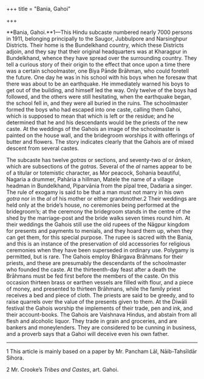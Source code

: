 +++
title = "Bania, Gahoi"

+++

**Bania, Gahoi.**1—This Hindu subcaste numbered nearly 7000 persons in 1911, belonging principally to the Saugor, Jubbulpore and Narsinghpur Districts. Their home is the Bundelkhand country, which these Districts adjoin, and they say that their original headquarters was at Kharagpur in Bundelkhand, whence they have spread over the surrounding country. They tell a curious story of their origin to the effect that once upon a time there was a certain schoolmaster, one Biya Pānde Brāhman, who could foretell the future. One day he was in his school with his boys when he foresaw that there was about to be an earthquake. He immediately warned his boys to get out of the building, and himself led the way. Only twelve of the boys had followed, and the others were still hesitating, when the earthquake began, the school fell in, and they were all buried in the ruins. The schoolmaster formed the boys who had escaped into one caste, calling them Gahoi, which is supposed to mean that which is left or the residue; and he determined that he and his descendants would be the priests of the new caste. At the weddings of the Gahois an image of the schoolmaster is painted on the house wall, and the bridegroom worships it with offerings of butter and flowers. The story indicates clearly that the Gahois are of mixed descent from several castes. 

The subcaste has twelve *gotras* or sections, and seventy-two *al* or *ānken*, which are subsections of the *gotras*. Several of the *al* names appear to be of a titular or totemistic character, as Mor peacock, Sohania beautiful, Nagaria a drummer, Pahāria a hillman, Matele the name of a village headman in Bundelkhand, Piparvānia from the pīpal tree, Dadaria a singer. The rule of exogamy is said to be that a man must not marry in his own *gotra* nor in the *al* of his mother or either grandmother.2 Their weddings are held only at the bride’s house, no ceremonies being performed at the bridegroom’s; at the ceremony the bridegroom stands in the centre of the shed by the marriage-post and the bride walks seven times round him. At their weddings the Gahois still use the old rupees of the Nāgpur kingdom for presents and payments to menials, and they hoard them up, when they can get them, for this special purpose. The rupee is sacred with the Bania, and this is an instance of the preservation of old accessories for religious ceremonies when they have been superseded in ordinary use. Polygamy is permitted, but is rare. The Gahois employ Bhārgava Brāhmans for their priests, and these are presumably the descendants of the schoolmaster who founded the caste. At the thirteenth-day feast after a death the Brāhmans must be fed first before the members of the caste. On this occasion thirteen brass or earthen vessels are filled with flour, and a piece of money, and presented to thirteen Brāhmans, while the family priest receives a bed and piece of cloth. The priests are said to be greedy, and to raise quarrels over the value of the presents given to them. At the Diwāli festival the Gahois worship the implements of their trade, pen and ink, and their account-books. The Gahois are Vaishnava Hindus, and abstain from all flesh and alcoholic liquor. They trade in grain and groceries, and are bankers and moneylenders. They are considered to be cunning in business, and a proverb says that a Gahoi will deceive even his own father. 

___________________

1 This article is mainly based on a paper by Mr. Pancham Lāl, Nāib-Tahsīldār Sihora. 

2 Mr. Crooke’s *Tribes and Castes*, art. Gahoi. 

